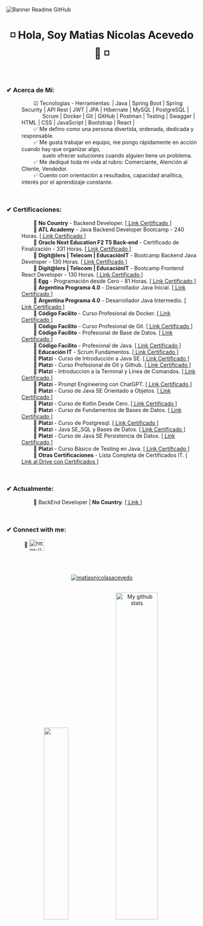 <image align="center" src="https://lh3.googleusercontent.com/pw/AP1GczPcEi0AGdRvjcFJRUny1hSEzUxqriskdwR4gtU7mEU3llz8qFiB1rvaMO8u5DRa0_MA0lyp4MPnsnlOrlpsC1NtrDpEUEpwW543tdBpYI4-pxWpeo0tIwBrdRZyr9LBEDQPlvXD4-74GcwRCU3h0KJcUlhJ678-0FDPoraXq9aFKXpgjtxEiIJikPr5HrKGn8Jc__-dZ_BqTnLbOOF1htRnL3KJ1Cdy922kz5Kx1XcJS_HuhgLadcIfiEY76bJKEw-tn246YhCpENW7YMDgLNOGGDNXzhDgfrwD8bLKCm0EIOXlAIw30A8Mhclp4-pq9FgqU7dHeTS9hWpszTwvqcU3bR3c3iPFZ0CEVqdQ8C_iW2QNCryYII3AEvfoJ-qFHi2ppJNNNyWWeLDxrVs0BApstH1cl_fo4aZ8NVwJAMzhH0s9s-9UnbySEkLTMs4qdydo4RyWKVQrs_6FOEympRo0vUSz5WKDpdsS0gxvGOnES6hOWcYMFrOyWTpZISivegqbaW0KGD24F2h7EL62bT2tikQ5mkRjIARjaaQnrOX4MpYVSW0DkfIy869PvuGOGSgXFZx9B9ZBNhqxEhDglfsEGKim34wmmd0SUV0fm8nEYq5x2hQV9xKjvIURHO0CU9sLAx1E-c081M4GMz-F3rM_-nKFEdkEsX_OI3RtEWjexiNg5jUpWnatAoavgZw4Pj-kvD65AFWj4Lq6VVl35vOBJ6hVHZxpQE0oyvWS5fGomYw8Z4Ks6Fhg1FFfNonKtePHJZtohH12gvVW1mu0OL7M1AjFhDUyrw3cPAho1byKlQuoYPhVh6G10eD2tUWVp8u7HZE9Ib2vlfdklBPRWWrY8HvMviJUW2-Os5H-5Y9fsSgnHa1GcDeYU2qTUQTcVes-kaDS7OhJL8WEuCK5RHSVhg=w1366-h200-s-no-gm?authuser=0" alt="Banner Readme GitHub">
<h1 align="center"> ◽ Hola, Soy Matias Nicolas Acevedo 👋 ◽ </h1>
<br>
  
<h3 align="left">✔ Acerca de Mí:</h3>
<dl>
  <dd>
    &nbsp;&nbsp;&nbsp;&nbsp;&nbsp;&nbsp;&nbsp; 
    ☑ Tecnologías - Herramientas:  | Java | Spring Boot | Spring Security | API Rest | JWT | JPA | Hibernate | MySQL | PostgreSQL | 
    <br>&nbsp;&nbsp;&nbsp;&nbsp;&nbsp;&nbsp;&nbsp;&nbsp;&nbsp;&nbsp;&nbsp;&nbsp;&nbsp;         
    Scrum | Docker | Git | GitHub | Postman | Testing | Swagger | HTML | CSS | JavaScript | Bootstrap | React |
  </dd>
  <dd>
    &nbsp;&nbsp;&nbsp;&nbsp;&nbsp;&nbsp;&nbsp;
    ✅ Me defino como una persona divertida, ordenada, dedicada y responsable.
  </dd>
  <dd>
    &nbsp;&nbsp;&nbsp;&nbsp;&nbsp;&nbsp;&nbsp;
    ✅ Me gusta trabajar en equipo, me pongo rápidamente en acción cuando hay que organizar algo,
    <br>&nbsp;&nbsp;&nbsp;&nbsp;&nbsp;&nbsp;&nbsp;&nbsp;&nbsp;&nbsp;&nbsp;&nbsp;&nbsp; 
    suelo ofrecer soluciones cuando alguien tiene un problema.
  </dd>
  <dd>
    &nbsp;&nbsp;&nbsp;&nbsp;&nbsp;&nbsp;&nbsp;
    ✅ Me dediqué toda mi vida al rubro: Comerciante, Atención al Cliente, Vendedor.
  </dd>
  <dd>
    &nbsp;&nbsp;&nbsp;&nbsp;&nbsp;&nbsp;&nbsp;
    ✅ Cuento con orientación a resultados, capacidad analítica, interés por el aprendizaje constante.
  </dd>
</dl>
<br>
<h3 align="left">✔ Certificaciones:</h3>
<dl>
       <dd>
    &nbsp;&nbsp;&nbsp;&nbsp;&nbsp;&nbsp;&nbsp; 
    🔸 <b>No Country</b> - Backend Developer. 
    <a href="https://drive.google.com/file/d/1pBP8DDy3YxkhkTrMKPw0NL1bl7m4pzaD/view?usp=drive_link" target="_blank">[ Link Certificado ]</a>
   </dd>
<dd>
    &nbsp;&nbsp;&nbsp;&nbsp;&nbsp;&nbsp;&nbsp; 
    🔸 <b>ATL Academy</b> - Java Backend Developer Bootcamp - 240 Horas. 
    <a href="https://drive.google.com/file/d/1gHpErL6syp5mrwA3pqTsnlu5x14PK7nC/view?usp=drive_link" target="_blank">[ Link Certificado ]</a>
   </dd>
<dd>
    &nbsp;&nbsp;&nbsp;&nbsp;&nbsp;&nbsp;&nbsp; 
    🔸 <b>Oracle Next Education F2 T5 Back-end</b> - Certificado de Finalización - 331 Horas. 
    <a href="https://drive.google.com/file/d/1Smc1oKek2NdJYKxO0Cb53Y5M8xkKaAib/view?usp=drive_link" target="_blank">[ Link Certificado ]</a>
   </dd>
<dd>
    &nbsp;&nbsp;&nbsp;&nbsp;&nbsp;&nbsp;&nbsp; 
    🔸 <b>Digit@lers | Telecom | EducaciónIT</b> - Bootcamp Backend Java Developer - 130 Horas. 
    <a href="https://drive.google.com/file/d/1NjM9Mj6VR6zjgYYPfb3Xn0lbZMc843eo/view?usp=drive_link" target="_blank">[ Link Certificado ]</a>
   </dd>
   <dd>
    &nbsp;&nbsp;&nbsp;&nbsp;&nbsp;&nbsp;&nbsp; 
    🔸 <b>Digit@lers | Telecom | EducaciónIT</b> - Bootcamp Frontend React Developer - 130 Horas. 
    <a href="https://drive.google.com/file/d/1NzsJKrIof9RBYm7_RMvBVT5mzpD_KjRh/view?usp=drive_link" target="_blank">[ Link Certificado ]</a>
   </dd>
<dd>
    &nbsp;&nbsp;&nbsp;&nbsp;&nbsp;&nbsp;&nbsp; 
    🔸 <b>Egg</b> - Programación desde Cero - 81 Horas. 
    <a href="https://drive.google.com/file/d/1LA4XjxvN7OZFv61ygOQYi_1tfZMdXcfx/view?usp=drive_link" target="_blank">[ Link Certificado ]</a>
   </dd>
<dd>
    &nbsp;&nbsp;&nbsp;&nbsp;&nbsp;&nbsp;&nbsp; 
    🔸 <b>Argentina Programa 4.0</b> - Desarrollador Java Inicial.
    <a href="https://drive.google.com/file/d/1acSpvx-YqnO_R8fK11MglJ4M4YPLnyqB/view?usp=drive_link" target="_blank">[ Link Certificado ]</a>
   </dd>
   <dd>
    &nbsp;&nbsp;&nbsp;&nbsp;&nbsp;&nbsp;&nbsp; 
    🔸 <b>Argentina Programa 4.0</b> - Desarrollador Java Intermedio.
    <a href="https://drive.google.com/file/d/1-0uKi_OmKW79VfJ4JDgvhKHjD_ATyToy/view?usp=drive_link" target="_blank">[ Link Certificado ]</a>
   </dd>
<dd>
    &nbsp;&nbsp;&nbsp;&nbsp;&nbsp;&nbsp;&nbsp; 
    🔸 <b>Código Facilito</b> - Curso Profesional de Docker. 
    <a href="https://drive.google.com/file/d/1x_sEqz_VLnFPcOQY-Tw_o2x8u9R5EwDQ/view?usp=drive_link" target="_blank">[ Link Certificado ]</a>
   </dd>
   <dd>
    &nbsp;&nbsp;&nbsp;&nbsp;&nbsp;&nbsp;&nbsp; 
    🔸 <b>Código Facilito</b> - Curso Profesional de Git. 
    <a href="https://drive.google.com/file/d/1am6uv2amvEBo-RUmNQ6viO7Cd8ZQ1-ck/view?usp=drive_link" target="_blank">[ Link Certificado ]</a>
   </dd>
<dd>
    &nbsp;&nbsp;&nbsp;&nbsp;&nbsp;&nbsp;&nbsp; 
    🔸 <b>Código Facilito</b> - Profesional de Base de Datos. 
    <a href="https://drive.google.com/file/d/1c5W9zGTwo3JBnewnpuvOHKbatdQ8j2pR/view?usp=drive_link" target="_blank">[ Link Certificado ]</a>
   </dd>
   <dd>
    &nbsp;&nbsp;&nbsp;&nbsp;&nbsp;&nbsp;&nbsp; 
    🔸 <b>Código Facilito</b> - Profesional de Java. 
    <a href="https://drive.google.com/file/d/1ZlC2X5EJhitNbFVdjm1MTKf-wFiYzDyF/view?usp=drive_link" target="_blank">[ Link Certificado ]</a>
   </dd>
<dd>
    &nbsp;&nbsp;&nbsp;&nbsp;&nbsp;&nbsp;&nbsp; 
    🔸 <b>Educación IT</b> - Scrum Fundamentos. 
    <a href="https://drive.google.com/file/d/1npPvvTqVpWVUR4YxXE1AzG1OYvbjWSb6/view?usp=drive_link" target="_blank">[ Link Certificado ]</a>
   </dd>
      <dd>
    &nbsp;&nbsp;&nbsp;&nbsp;&nbsp;&nbsp;&nbsp; 
    🔸 <b>Platzi</b> - Curso de Introducción a Java SE. 
    <a href="https://drive.google.com/file/d/1RV9vp9EOoqkLqKOnlCkavy3DViJzBn6j/view?usp=drive_link" target="_blank">[ Link Certificado ]</a>
   </dd>
   <dd>
    &nbsp;&nbsp;&nbsp;&nbsp;&nbsp;&nbsp;&nbsp; 
    🔸 <b>Platzi</b> - Curso Profesional de Git y Github. 
    <a href="https://drive.google.com/file/d/1oBNdn0m9CA1nevcFwpjEJHKpD_rorEv5/view?usp=drive_link" target="_blank">[ Link Certificado ]</a>
   </dd>
   <dd>
    &nbsp;&nbsp;&nbsp;&nbsp;&nbsp;&nbsp;&nbsp; 
    🔸 <b>Platzi</b> - Introduccion a la Terminal y Línea de Comandos. 
    <a href="https://drive.google.com/file/d/1nQNhEYlOQrbRJS5MuSTrmNlEtJiS6cow/view?usp=drive_link" target="_blank">[ Link Certificado ]</a>
   </dd>
   <dd>
    &nbsp;&nbsp;&nbsp;&nbsp;&nbsp;&nbsp;&nbsp; 
    🔸 <b>Platzi</b> - Prompt Engineering con ChatGPT. 
    <a href="https://drive.google.com/file/d/1tl9Ek_ZPVwPCBLIf163fK2JY-A1l2QRm/view?usp=drive_link" target="_blank">[ Link Certificado ]</a>
   </dd>
  <dd>
    &nbsp;&nbsp;&nbsp;&nbsp;&nbsp;&nbsp;&nbsp; 
    🔸 <b>Platzi</b> - Curso de Java SE Orientado a Objetos. 
    <a href="https://drive.google.com/file/d/1A6q7tYt9JUWyeuLuRTWuIiFSlC5Cc6to/view?usp=drive_link" target="_blank">[ Link Certificado ]</a>
   </dd>
   <dd>
    &nbsp;&nbsp;&nbsp;&nbsp;&nbsp;&nbsp;&nbsp; 
    🔸 <b>Platzi</b> - Curso de Kotlin Desde Cero. 
    <a href="https://drive.google.com/file/d/1EzTtr36Ad5hmwnq4-lGcLkTjEfdxJWrB/view?usp=sharing" target="_blank">[ Link Certificado ]</a>
   </dd>

   <dd>
    &nbsp;&nbsp;&nbsp;&nbsp;&nbsp;&nbsp;&nbsp; 
    🔸 <b>Platzi</b> - Curso de Fundamentos de Bases de Datos. 
    <a href="https://drive.google.com/file/d/13MqutY7EW_GelS7R-2UnR0pGguxwbxNa/view?usp=sharing" target="_blank">[ Link Certificado ]</a>
   </dd>
   <dd>
    &nbsp;&nbsp;&nbsp;&nbsp;&nbsp;&nbsp;&nbsp; 
    🔸 <b>Platzi</b> - Curso de Postgresql. 
    <a href="https://drive.google.com/file/d/13sSupCzKEisCjbH3J_LovUi99nnoF4C8/view?usp=sharing" target="_blank">[ Link Certificado ]</a>
   </dd>

  <dd>
    &nbsp;&nbsp;&nbsp;&nbsp;&nbsp;&nbsp;&nbsp; 
    🔸 <b>Platzi</b> - Java SE_SQL y Bases de Datos.
    <a href="https://drive.google.com/file/d/1lPjk_ZB_7XAcimHhHXmJgYO9CAOp1mGq/view?usp=sharing" target="_blank">[ Link Certificado ]</a>
   </dd>

  <dd>
    &nbsp;&nbsp;&nbsp;&nbsp;&nbsp;&nbsp;&nbsp; 
    🔸 <b>Platzi</b> - Curso de Java SE Persistencia de Datos.
    <a href="https://drive.google.com/file/d/1jHXlxBAWfhJQoz5Dl30Ghl3i-_zahbpL/view?usp=sharing" target="_blank">[ Link Certificado ]</a>
   </dd>
  <dd>
    &nbsp;&nbsp;&nbsp;&nbsp;&nbsp;&nbsp;&nbsp; 
    🔸 <b>Platzi</b> - Curso Básico de Testing en Java.
    <a href="https://drive.google.com/file/d/1Q8kcu8JAn9r4MWmbL1dsrBnAZfy9iuRU/view?usp=sharing" target="_blank">[ Link Certificado ]</a>
   </dd>
  <dd>
    &nbsp;&nbsp;&nbsp;&nbsp;&nbsp;&nbsp;&nbsp; 
    🔸 <b>Otras Certificaciones</b> - Lista Completa de Certificados IT.
    <a href="https://drive.google.com/drive/folders/1SD7B7iXG0PmdEYuB5nyuoaCHL2uiuOFa?usp=sharing" target="_blank">[ Link al Drive con Certificados ]</a>
   </dd>

</dl>
<br>
<h3 align="left">✔ Actualmente:</h3>
<dl>
  <dd>
    &nbsp;&nbsp;&nbsp;&nbsp;&nbsp;&nbsp;&nbsp;
    🔸 BackEnd Developer | <b>No Country</b>.
    <a href="https://www.nocountry.tech/" target="_blank">[ Link ]</a>
  </dd>
</dl>
<br>
<h3 align="left">✔ Connect with me:</h3>
<p align="left">
    &nbsp;&nbsp;&nbsp;&nbsp;&nbsp;&nbsp;&nbsp;&nbsp;&nbsp;&nbsp;&nbsp;
    🔸 <a href="https://www.linkedin.com/in/matias-nicolas-acevedo/" target="_blank"><img align="center" src="https://raw.githubusercontent.com/rahuldkjain/github-profile-readme-generator/master/src/images/icons/Social/linked-in-alt.svg" alt="https://www.linkedin.com/in/matias-nicolas-acevedo/" height="30" width="40" /></a>
</p>
<br>
<br>
<p align="center"> <a href="https://github.com/ryo-ma/github-profile-trophy"><img src="https://github-profile-trophy.vercel.app/?username=matiasnicolasacevedo&theme=onedark" alt="matiasnicolasacevedo" /></a> 
</p>

<br>
<div align="center">
  <img src="https://github-readme-stats.vercel.app/api/top-langs/?username=MatiasNicolasAcevedo&layout=compact&theme=cobalt&hide_border=true" width="36%"/>
   <img src="https://github-readme-stats.vercel.app/api?username=MatiasNicolasAcevedo&show_icons=true&theme=cobalt&hide_border=true" alt="My github stats" width="47%"/> 
</div>


